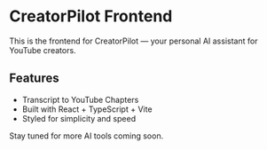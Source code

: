 # CreatorPilot Frontend

This is the frontend for CreatorPilot — your personal AI assistant for YouTube creators.

## Features

- Transcript to YouTube Chapters
- Built with React + TypeScript + Vite
- Styled for simplicity and speed

Stay tuned for more AI tools coming soon.
